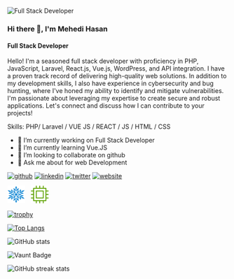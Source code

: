 ![Full Stack Developer](https://media.licdn.com/dms/image/D4D16AQGPR-RDlVSeHQ/profile-displaybackgroundimage-shrink_200_800/0/1711832853861?e=2147483647&v=beta&t=JkptxM-JGqAp8NO896W_2_BKHxgm5U8HBl70-izUSZg)

### Hi there 👋, I'm Mehedi Hasan
#### Full Stack Developer


Hello! I'm a seasoned full stack developer with proficiency in PHP, JavaScript, Laravel, React.js, Vue.js, WordPress, and API integration. I have a proven track record of delivering high-quality web solutions. In addition to my development skills, I also have experience in cybersecurity and bug hunting, where I've honed my ability to identify and mitigate vulnerabilities. I'm passionate about leveraging my expertise to create secure and robust applications. Let's connect and discuss how I can contribute to your projects!

Skills: PHP/ Laravel / VUE JS / REACT / JS / HTML / CSS

- 🔭 I’m currently working on Full Stack Developer 
- 🌱 I’m currently learning Vue.JS 
- 👯 I’m looking to collaborate on github 
- 💬 Ask me about for web Development 


[<img src='https://cdn.jsdelivr.net/npm/simple-icons@3.0.1/icons/github.svg' alt='github' height='40'>](https://github.com/0x01mehedi)  [<img src='https://cdn.jsdelivr.net/npm/simple-icons@3.0.1/icons/linkedin.svg' alt='linkedin' height='40'>](https://www.linkedin.com/in/mehedihasandb/)  [<img src='https://cdn.jsdelivr.net/npm/simple-icons@3.0.1/icons/twitter.svg' alt='twitter' height='40'>](https://twitter.com/mehedidb0)  [<img src='https://cdn.jsdelivr.net/npm/simple-icons@3.0.1/icons/icloud.svg' alt='website' height='40'>](devmehedi.intels.co)  

<a href='https://archiveprogram.github.com/'><img src='https://raw.githubusercontent.com/acervenky/animated-github-badges/master/assets/acbadge.gif' width='40' height='40'></a> <a href='https://docs.github.com/en/developers'><img src='https://raw.githubusercontent.com/acervenky/animated-github-badges/master/assets/devbadge.gif' width='40' height='40'></a> 

[![trophy](https://github-profile-trophy.vercel.app/?username=0x01mehedi)](https://github.com/ryo-ma/github-profile-trophy)

[![Top Langs](https://github-readme-stats.vercel.app/api/top-langs/?username=0x01mehedi)](https://github.com/anuraghazra/github-readme-stats)

![GitHub stats](https://github-readme-stats.vercel.app/api?username=0x01mehedi&show_icons=true)  

![Vaunt Badge](https://api.vaunt.dev/v1/github/entities/0x01mehedi/contributions?format=svg&private=false)  

![GitHub streak stats](https://streak-stats.demolab.com/?user=0x01mehedi)  

